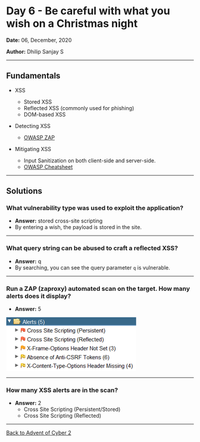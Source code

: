 # Day 6 - Be careful with what you wish on a Christmas night

**Date:** 06, December, 2020

**Author:** Dhilip Sanjay S

---
## Fundamentals
- XSS
    - Stored XSS
    - Reflected XSS (commonly used for phishing)
    - DOM-based XSS

- Detecting XSS
    - [OWASP ZAP](https://owasp.org/www-project-zap/)

- Mitigating XSS
    - Input Sanitization on both client-side and server-side.
    - [OWASP Cheatsheet](https://github.com/OWASP/CheatSheetSeries)
---

## Solutions
### What vulnerability type was used to exploit the application?
 - **Answer:** stored cross-site scripting
 - By entering a wish, the payload is stored in the site.
---

### What query string can be abused to craft a reflected XSS?
- **Answer:** q
- By searching, you can see the query parameter `q` is vulnerable.
---

### Run a ZAP (zaproxy) automated scan on the target. How many alerts does it display?
- **Answer:** 5

![Image](Images/Day06-OWASPZAP.png)

---
### How many XSS alerts are in the scan?
- **Answer:** 2
    - Cross Site Scripting (Persistent/Stored)
    - Cross Site Scripting (Reflected)
---
[Back to Advent of Cyber 2](/TryHackMe/Advent%20of%20Cyber%202) 